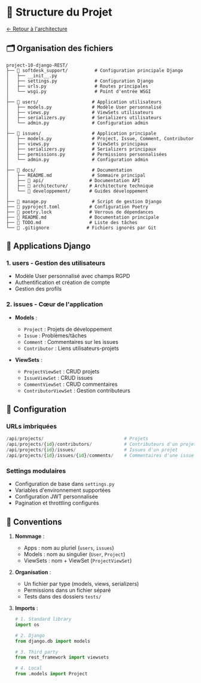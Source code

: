 # 📁 Structure du Projet

[← Retour à l'architecture](./README.md)

## 🗂️ Organisation des fichiers

```
project-10-django-REST/
├── 📁 softdesk_support/          # Configuration principale Django
│   ├── __init__.py
│   ├── settings.py              # Configuration Django
│   ├── urls.py                  # Routes principales
│   └── wsgi.py                  # Point d'entrée WSGI
│
├── 📁 users/                    # Application utilisateurs
│   ├── models.py               # Modèle User personnalisé
│   ├── views.py                # ViewSets utilisateurs
│   ├── serializers.py          # Serializers utilisateurs
│   └── admin.py                # Configuration admin
│
├── 📁 issues/                   # Application principale
│   ├── models.py               # Project, Issue, Comment, Contributor
│   ├── views.py                # ViewSets principaux
│   ├── serializers.py          # Serializers principaux
│   ├── permissions.py          # Permissions personnalisées
│   └── admin.py                # Configuration admin
│
├── 📁 docs/                     # Documentation
│   ├── README.md               # Sommaire principal
│   ├── 📁 api/                 # Documentation API
│   ├── 📁 architecture/        # Architecture technique
│   └── 📁 developpement/       # Guides développement
│
├── 📄 manage.py                 # Script de gestion Django
├── 📄 pyproject.toml           # Configuration Poetry
├── 📄 poetry.lock              # Verrous de dépendances
├── 📄 README.md                # Documentation principale
├── 📄 TODO.md                  # Liste des tâches
└── 📄 .gitignore              # Fichiers ignorés par Git
```

## 🔧 Applications Django

### 1. **users** - Gestion des utilisateurs
- Modèle User personnalisé avec champs RGPD
- Authentification et création de compte
- Gestion des profils

### 2. **issues** - Cœur de l'application
- **Models** :
  - `Project` : Projets de développement
  - `Issue` : Problèmes/tâches
  - `Comment` : Commentaires sur les issues
  - `Contributor` : Liens utilisateurs-projets
  
- **ViewSets** :
  - `ProjectViewSet` : CRUD projets
  - `IssueViewSet` : CRUD issues
  - `CommentViewSet` : CRUD commentaires
  - `ContributorViewSet` : Gestion contributeurs

## 🔌 Configuration

### URLs imbriquées
```python
/api/projects/                              # Projets
/api/projects/{id}/contributors/            # Contributeurs d'un projet
/api/projects/{id}/issues/                  # Issues d'un projet
/api/projects/{id}/issues/{id}/comments/    # Commentaires d'une issue
```

### Settings modulaires
- Configuration de base dans `settings.py`
- Variables d'environnement supportées
- Configuration JWT personnalisée
- Pagination et throttling configurés

## 📝 Conventions

1. **Nommage** :
   - Apps : nom au pluriel (`users`, `issues`)
   - Models : nom au singulier (`User`, `Project`)
   - ViewSets : nom + ViewSet (`ProjectViewSet`)

2. **Organisation** :
   - Un fichier par type (models, views, serializers)
   - Permissions dans un fichier séparé
   - Tests dans des dossiers `tests/`

3. **Imports** :
   ```python
   # 1. Standard library
   import os
   
   # 2. Django
   from django.db import models
   
   # 3. Third party
   from rest_framework import viewsets
   
   # 4. Local
   from .models import Project
   ```
